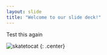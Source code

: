 ```yaml
---
layout: slide
title: "Welcome to our slide deck!"
---
```


Test this again

![skatetocat](https://octodex.github.com/images/skatetocat.png)
{: .center}
